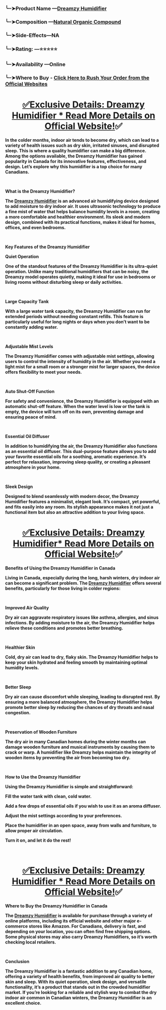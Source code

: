 <h3>╰┈➤<strong>Product Name &mdash;<a href="https://getdeal24x7.com/dreamzy-humidifier-ca-buy">Dreamzy Humidifier</a></strong></h3>
<h3>╰┈➤<strong>Composition &mdash;<a href="https://getdeal24x7.com/dreamzy-humidifier-ca-buy">Natural Organic Compound</a></strong></h3>
<h3>╰┈➤<strong>Side-Effects&mdash;NA</strong></h3>
<h3>╰┈➤<strong>Rating: &mdash;⭐⭐⭐⭐⭐</strong></h3>
<h3>╰┈➤<strong>Availability &mdash;Online</strong></h3>
<h3>╰┈➤<strong>Where to Buy - <a href="https://getdeal24x7.com/dreamzy-humidifier-ca-buy">Click Here to Rush Your Order from the Official Websites</a></strong></h3>
<h1 style="text-align: center;"><a href="https://getdeal24x7.com/dreamzy-humidifier-ca-buy">✅<strong>Exclusive Details: Dreamzy Humidifier * Read More Details on Official Website!</strong></a>✅</h1>
<p><strong>In the colder months, indoor air tends to become dry, which can lead to a variety of health issues such as dry skin, irritated sinuses, and disrupted sleep. This is where a quality humidifier can make a big difference. Among the options available, the Dreamzy Humidifier has gained popularity in Canada for its innovative features, effectiveness, and design. Let&rsquo;s explore why this humidifier is a top choice for many Canadians.</strong></p>
<p>&nbsp;</p>
<p><strong>What is the Dreamzy Humidifier?</strong></p>
<p><strong>The <a href="https://getdeal24x7.com/dreamzy-humidifier-ca-buy">Dreamzy Humidifier</a> is an advanced air humidifying device designed to add moisture to dry indoor air. It uses ultrasonic technology to produce a fine mist of water that helps balance humidity levels in a room, creating a more comfortable and healthier environment. Its sleek and modern design, combined with its practical functions, makes it ideal for homes, offices, and even bedrooms.</strong></p>
<p>&nbsp;</p>
<p><strong>Key Features of the Dreamzy Humidifier</strong></p>
<p><strong>Quiet Operation</strong></p>
<p><strong>One of the standout features of the Dreamzy Humidifier is its ultra-quiet operation. Unlike many traditional humidifiers that can be noisy, the Dreamzy model operates quietly, making it ideal for use in bedrooms or living rooms without disturbing sleep or daily activities.</strong></p>
<p>&nbsp;</p>
<p><strong>Large Capacity Tank</strong></p>
<p><strong>With a large water tank capacity, the Dreamzy Humidifier can run for extended periods without needing constant refills. This feature is particularly useful for long nights or days when you don&rsquo;t want to be constantly adding water.</strong></p>
<p>&nbsp;</p>
<p><strong>Adjustable Mist Levels</strong></p>
<p><strong>The Dreamzy Humidifier comes with adjustable mist settings, allowing users to control the intensity of humidity in the air. Whether you need a light mist for a small room or a stronger mist for larger spaces, the device offers flexibility to meet your needs.</strong></p>
<p>&nbsp;</p>
<p><strong>Auto Shut-Off Function</strong></p>
<p><strong>For safety and convenience, the Dreamzy Humidifier is equipped with an automatic shut-off feature. When the water level is low or the tank is empty, the device will turn off on its own, preventing damage and ensuring peace of mind.</strong></p>
<p>&nbsp;</p>
<p><strong>Essential Oil Diffuser</strong></p>
<p><strong>In addition to humidifying the air, the Dreamzy Humidifier also functions as an essential oil diffuser. This dual-purpose feature allows you to add your favorite essential oils for a soothing, aromatic experience. It&rsquo;s perfect for relaxation, improving sleep quality, or creating a pleasant atmosphere in your home.</strong></p>
<p>&nbsp;</p>
<p><strong>Sleek Design</strong></p>
<p><strong>Designed to blend seamlessly with modern decor, the Dreamzy Humidifier features a minimalist, elegant look. It&rsquo;s compact, yet powerful, and fits easily into any room. Its stylish appearance makes it not just a functional item but also an attractive addition to your living space.</strong></p>
<h1 style="text-align: center;"><a href="https://getdeal24x7.com/dreamzy-humidifier-ca-buy">✅<strong>Exclusive Details: Dreamzy Humidifier* Read More Details on Official Website!</strong></a>✅</h1>
<p><strong>Benefits of Using the Dreamzy Humidifier in Canada</strong></p>
<p><strong>Living in Canada, especially during the long, harsh winters, dry indoor air can become a significant problem. The <a href="https://getdeal24x7.com/dreamzy-humidifier-ca-buy">Dreamzy Humidifier</a> offers several benefits, particularly for those living in colder regions:</strong></p>
<p>&nbsp;</p>
<p><strong>Improved Air Quality</strong></p>
<p><strong>Dry air can aggravate respiratory issues like asthma, allergies, and sinus infections. By adding moisture to the air, the Dreamzy Humidifier helps relieve these conditions and promotes better breathing.</strong></p>
<p>&nbsp;</p>
<p><strong>Healthier Skin</strong></p>
<p><strong>Cold, dry air can lead to dry, flaky skin. The Dreamzy Humidifier helps to keep your skin hydrated and feeling smooth by maintaining optimal humidity levels.</strong></p>
<p>&nbsp;</p>
<p><strong>Better Sleep</strong></p>
<p><strong>Dry air can cause discomfort while sleeping, leading to disrupted rest. By ensuring a more balanced atmosphere, the Dreamzy Humidifier helps promote better sleep by reducing the chances of dry throats and nasal congestion.</strong></p>
<p>&nbsp;</p>
<p><strong>Preservation of Wooden Furniture</strong></p>
<p><strong>The dry air in many Canadian homes during the winter months can damage wooden furniture and musical instruments by causing them to crack or warp. A humidifier like Dreamzy helps maintain the integrity of wooden items by preventing the air from becoming too dry.</strong></p>
<p>&nbsp;</p>
<p><strong>How to Use the Dreamzy Humidifier</strong></p>
<p><strong>Using the Dreamzy Humidifier is simple and straightforward:</strong></p>
<p><strong>Fill the water tank with clean, cold water.</strong></p>
<p><strong>Add a few drops of essential oils if you wish to use it as an aroma diffuser.</strong></p>
<p><strong>Adjust the mist settings according to your preferences.</strong></p>
<p><strong>Place the humidifier in an open space, away from walls and furniture, to allow proper air circulation.</strong></p>
<p><strong>Turn it on, and let it do the rest!</strong></p>
<p>&nbsp;</p>
<h1 style="text-align: center;"><a href="https://getdeal24x7.com/dreamzy-humidifier-ca-buy">✅<strong>Exclusive Details: Dreamzy Humidifier * Read More Details on Official Website!</strong></a>✅</h1>
<p><strong>Where to Buy the Dreamzy Humidifier in Canada</strong></p>
<p><strong>The <a href="https://getdeal24x7.com/dreamzy-humidifier-ca-buy">Dreamzy Humidifier</a> is available for purchase through a variety of online platforms, including its official website and other major e-commerce stores like Amazon. For Canadians, delivery is fast, and depending on your location, you can often find free shipping options. Some physical stores may also carry Dreamzy Humidifiers, so it&rsquo;s worth checking local retailers.</strong></p>
<p>&nbsp;</p>
<p><strong>Conclusion</strong></p>
<p><strong>The Dreamzy Humidifier is a fantastic addition to any Canadian home, offering a variety of health benefits, from improved air quality to better skin and sleep. With its quiet operation, sleek design, and versatile functionality, it&rsquo;s a product that stands out in the crowded humidifier market. If you&rsquo;re looking for a reliable and stylish way to combat the dry indoor air common in Canadian winters, the Dreamzy Humidifier is an excellent choice.</strong></p>
